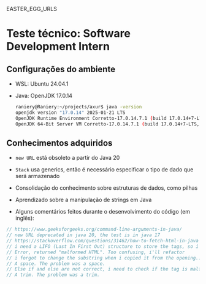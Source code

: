 EASTER_EGG_URLS

# Teste técnico: Software Development Intern

## Configurações do ambiente

- WSL: Ubuntu 24.04.1

- Java: OpenJDK 17.0.14

  ```bash
  raniery@Raniery:~/projects/axur$ java -version
  openjdk version "17.0.14" 2025-01-21 LTS
  OpenJDK Runtime Environment Corretto-17.0.14.7.1 (build 17.0.14+7-LTS)
  OpenJDK 64-Bit Server VM Corretto-17.0.14.7.1 (build 17.0.14+7-LTS, mixed mode, sharing)
  ```

## Conhecimentos adquiridos

- `new URL` está obsoleto a partir do Java 20 

- `Stack` usa generics, então é necessário especificar o tipo de dado que será armazenado

- Consolidação do conhecimento sobre estruturas de dados, como pilhas

- Aprendizado sobre a manipulação de strings em Java

- Alguns comentários feitos durante o desenvolvimento do código (em inglês):

```java
// https://www.geeksforgeeks.org/command-line-arguments-in-java/
// new URL deprecated in java 20, the test is in java 17
// https://stackoverflow.com/questions/31462/how-to-fetch-html-in-java
// i need a LIFO (Last In First Out) structure to store the tags, so i will use a stack, thanks grokking algorithms
// Error, returned "malformed HTML". Too confusing, i'll refactor
// i forgot to change the substring when i copied it from the opening...
// A space. The problem was a space.
// Else if and else are not correct, i need to check if the tag is malformed
// A trim. The problem was a trim.
```
